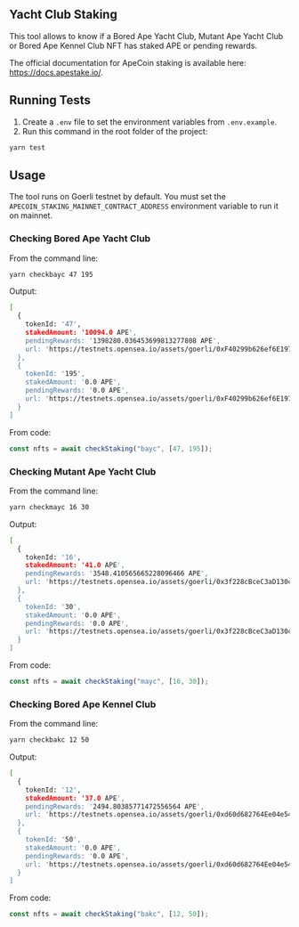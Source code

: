 ## Yacht Club Staking

This tool allows to know if a Bored Ape Yacht Club, Mutant Ape Yacht Club or Bored Ape Kennel Club NFT has staked APE or pending rewards.

The official documentation for ApeCoin staking is available here: https://docs.apestake.io/.

## Running Tests

1. Create a `.env` file to set the environment variables from `.env.example`.
2. Run this command in the root folder of the project:
```sh
yarn test
```

## Usage

The tool runs on Goerli testnet by default.
You must set the `APECOIN_STAKING_MAINNET_CONTRACT_ADDRESS` environment variable to run it on mainnet.

### Checking Bored Ape Yacht Club

From the command line:
```sh
yarn checkbayc 47 195
```

Output:
```sh
[
  {
    tokenId: '47',
    stakedAmount: '10094.0 APE',
    pendingRewards: '1398280.036453699813277808 APE',
    url: 'https://testnets.opensea.io/assets/goerli/0xF40299b626ef6E197F5d9DE9315076CAB788B6Ef/47'
  },
  {
    tokenId: '195',
    stakedAmount: '0.0 APE',
    pendingRewards: '0.0 APE',
    url: 'https://testnets.opensea.io/assets/goerli/0xF40299b626ef6E197F5d9DE9315076CAB788B6Ef/195'
  }
]
```

From code:
```js
const nfts = await checkStaking("bayc", [47, 195]);
```

### Checking Mutant Ape Yacht Club

From the command line:
```sh
yarn checkmayc 16 30
```

Output:
```sh
[
  {
    tokenId: '16',
    stakedAmount: '41.0 APE',
    pendingRewards: '3548.410565665228096466 APE',
    url: 'https://testnets.opensea.io/assets/goerli/0x3f228cBceC3aD130c45D21664f2C7f5b23130d23/16'
  },
  {
    tokenId: '30',
    stakedAmount: '0.0 APE',
    pendingRewards: '0.0 APE',
    url: 'https://testnets.opensea.io/assets/goerli/0x3f228cBceC3aD130c45D21664f2C7f5b23130d23/30'
  }
]
```

From code:
```js
const nfts = await checkStaking("mayc", [16, 30]);
```

### Checking Bored Ape Kennel Club

From the command line:
```sh
yarn checkbakc 12 50
```

Output:
```sh
[
  {
    tokenId: '12',
    stakedAmount: '37.0 APE',
    pendingRewards: '2494.80385771472556564 APE',
    url: 'https://testnets.opensea.io/assets/goerli/0xd60d682764Ee04e54707Bee7B564DC65b31884D0/12'
  },
  {
    tokenId: '50',
    stakedAmount: '0.0 APE',
    pendingRewards: '0.0 APE',
    url: 'https://testnets.opensea.io/assets/goerli/0xd60d682764Ee04e54707Bee7B564DC65b31884D0/50'
  }
]
```

From code:
```js
const nfts = await checkStaking("bakc", [12, 50]);
```
